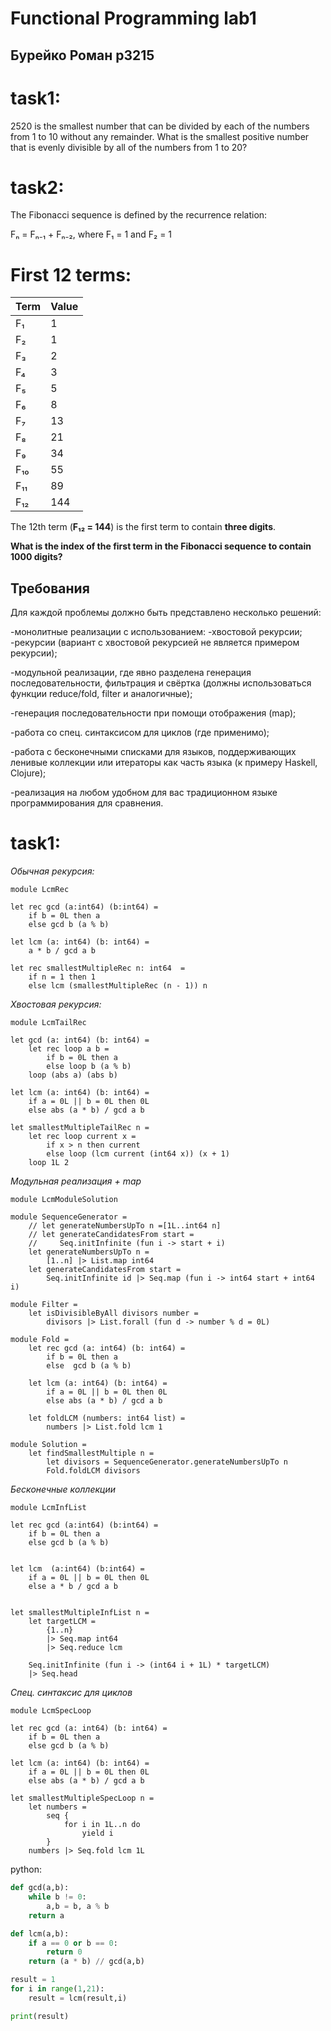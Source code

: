 # Functional Programming lab1

## Бурейко Роман р3215


# task1:
2520 is the smallest number that can be divided by each of the numbers from 1 to 10 without any remainder. 
What is the smallest positive number that is evenly divisible by all of the numbers from 1 to 20?

# task2: 

The Fibonacci sequence is defined by the recurrence relation:

Fₙ = Fₙ₋₁ + Fₙ₋₂, where F₁ = 1 and F₂ = 1

# First 12 terms:

| Term | Value |
|------|-------|
| F₁   | 1     |
| F₂   | 1     |
| F₃   | 2     |
| F₄   | 3     |
| F₅   | 5     |
| F₆   | 8     |
| F₇   | 13    |
| F₈   | 21    |
| F₉   | 34    |
| F₁₀  | 55    |
| F₁₁  | 89    |
| F₁₂  | 144   |

The 12th term (**F₁₂ = 144**) is the first term to contain **three digits**.

**What is the index of the first term in the Fibonacci sequence to contain 1000 digits?**

## Требования
Для каждой проблемы должно быть представлено несколько решений:

-монолитные реализации с использованием:
    -хвостовой рекурсии;
    -рекурсии (вариант с хвостовой рекурсией не является примером рекурсии);

-модульной реализации, где явно разделена генерация последовательности, фильтрация и свёртка (должны использоваться функции reduce/fold, filter и аналогичные);

-генерация последовательности при помощи отображения (map);

-работа со спец. синтаксисом для циклов (где применимо);

-работа с бесконечными списками для языков, поддерживающих ленивые коллекции или итераторы как часть языка (к примеру Haskell, Clojure);

-реализация на любом удобном для вас традиционном языке программирования для сравнения.

# task1:

*Обычная рекурсия:*

```f#
module LcmRec

let rec gcd (a:int64) (b:int64) =
    if b = 0L then a
    else gcd b (a % b)

let lcm (a: int64) (b: int64) =
    a * b / gcd a b

let rec smallestMultipleRec n: int64  =
    if n = 1 then 1
    else lcm (smallestMultipleRec (n - 1)) n
```

*Хвостовая рекурсия:*

```f#
module LcmTailRec

let gcd (a: int64) (b: int64) =
    let rec loop a b =
        if b = 0L then a
        else loop b (a % b)
    loop (abs a) (abs b)

let lcm (a: int64) (b: int64) = 
    if a = 0L || b = 0L then 0L
    else abs (a * b) / gcd a b

let smallestMultipleTailRec n =
    let rec loop current x =
        if x > n then current
        else loop (lcm current (int64 x)) (x + 1)
    loop 1L 2
```

*Модульная реализация + map*
```f#
module LcmModuleSolution

module SequenceGenerator = 
    // let generateNumbersUpTo n =[1L..int64 n]
    // let generateCandidatesFrom start = 
    //     Seq.initInfinite (fun i -> start + i)
    let generateNumbersUpTo n = 
        [1..n] |> List.map int64
    let generateCandidatesFrom start = 
        Seq.initInfinite id |> Seq.map (fun i -> int64 start + int64 i)

module Filter = 
    let isDivisibleByAll divisors number = 
        divisors |> List.forall (fun d -> number % d = 0L)

module Fold = 
    let rec gcd (a: int64) (b: int64) =
        if b = 0L then a
        else  gcd b (a % b)

    let lcm (a: int64) (b: int64) = 
        if a = 0L || b = 0L then 0L
        else abs (a * b) / gcd a b

    let foldLCM (numbers: int64 list) = 
        numbers |> List.fold lcm 1

module Solution =
    let findSmallestMultiple n =   
        let divisors = SequenceGenerator.generateNumbersUpTo n
        Fold.foldLCM divisors
```

*Бесконечные коллекции*

```f#
module LcmInfList

let rec gcd (a:int64) (b:int64) =
    if b = 0L then a
    else gcd b (a % b)


let lcm  (a:int64) (b:int64) = 
    if a = 0L || b = 0L then 0L
    else a * b / gcd a b


let smallestMultipleInfList n =
    let targetLCM = 
        {1..n} 
        |> Seq.map int64  
        |> Seq.reduce lcm
    
    Seq.initInfinite (fun i -> (int64 i + 1L) * targetLCM)
    |> Seq.head
```

*Спец. синтаксис для циклов*

```f#
module LcmSpecLoop

let rec gcd (a: int64) (b: int64) =
    if b = 0L then a
    else gcd b (a % b)

let lcm (a: int64) (b: int64) = 
    if a = 0L || b = 0L then 0L
    else abs (a * b) / gcd a b

let smallestMultipleSpecLoop n =
    let numbers = 
        seq {
            for i in 1L..n do
                yield i
        }
    numbers |> Seq.fold lcm 1L
```

python:
```python
def gcd(a,b):
    while b != 0:
        a,b = b, a % b
    return a

def lcm(a,b):
    if a == 0 or b == 0:
        return 0
    return (a * b) // gcd(a,b)

result = 1
for i in range(1,21):
    result = lcm(result,i)

print(result)
```
